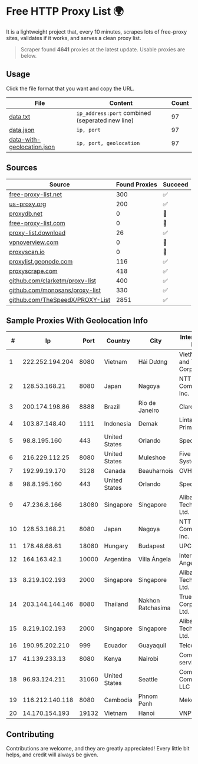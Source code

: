 
# Free HTTP Proxy List 🌍

It is a lightweight project that, every 10 minutes, scrapes lots of free-proxy sites, validates if it works, and serves a clean proxy list.


> Scraper found **4641** proxies at the latest update. Usable proxies are below.

## Usage

Click the file format that you want and copy the URL.


|File|Content|Count|
|----|-------|-----|
|[data.txt](https://raw.githubusercontent.com/themiralay/Proxy-List-World/master/data.txt)|`ip_address:port` combined (seperated new line)|97|
|[data.json](https://raw.githubusercontent.com/themiralay/Proxy-List-World/master/data.json)|`ip, port`|97|
|[data-with-geolocation.json](https://raw.githubusercontent.com/themiralay/Proxy-List-World/master/data-with-geolocation.json)|`ip, port, geolocation`|97|

## Sources

|Source|Found Proxies|Succeed|
|------|-------------|-------|
|[free-proxy-list.net](https://free-proxy-list.net)|300|✅|
|[us-proxy.org](https://www.us-proxy.org)|200|✅|
|[proxydb.net](http://proxydb.net)|0|🚫|
|[free-proxy-list.com](https://free-proxy-list.com/?page=&port=&type%5B%5D=http&type%5B%5D=https&up_time=0&search=Search)|0|🚫|
|[proxy-list.download](https://www.proxy-list.download/HTTP)|26|✅|
|[vpnoverview.com](https://vpnoverview.com/privacy/anonymous-browsing/free-proxy-servers)|0|🚫|
|[proxyscan.io](https://www.proxyscan.io)|0|🚫|
|[proxylist.geonode.com](https://proxylist.geonode.com/api/proxy-list?limit=300&page=1&sort_by=lastChecked&sort_type=desc&protocols=http,https)|116|✅|
|[proxyscrape.com](https://api.proxyscrape.com/v2/?request=displayproxies&protocol=http&timeout=10000&country=all&ssl=all&anonymity=all)|418|✅|
|[github.com/clarketm/proxy-list](https://raw.githubusercontent.com/clarketm/proxy-list/master/proxy-list-raw.txt)|400|✅|
|[github.com/monosans/proxy-list](https://raw.githubusercontent.com/monosans/proxy-list/main/proxies/http.txt)|330|✅|
|[github.com/TheSpeedX/PROXY-List](https://raw.githubusercontent.com/TheSpeedX/PROXY-List/master/http.txt)|2851|✅|


## Sample Proxies With Geolocation Info

|#|Ip|Port|Country|City|Internet Service Provider|
|-|--|----|-------|----|-------------------------|
|1|222.252.194.204|8080|Vietnam|Hải Dương|VietNam Post and Telecom Corporation|
|2|128.53.168.21|8080|Japan|Nagoya|NTT PC Communications, Inc.|
|3|200.174.198.86|8888|Brazil|Rio de Janeiro|Claro S.A|
|4|103.87.148.40|1111|Indonesia|Demak|Lintas Data Prima, PT|
|5|98.8.195.160|443|United States|Orlando|Spectrum|
|6|216.229.112.25|8080|United States|Muleshoe|Five Area Systems, LLC|
|7|192.99.19.170|3128|Canada|Beauharnois|OVH SAS|
|8|98.8.195.160|443|United States|Orlando|Spectrum|
|9|47.236.8.166|18080|Singapore|Singapore|Alibaba (US) Technology Co., Ltd.|
|10|128.53.168.21|8080|Japan|Nagoya|NTT PC Communications, Inc.|
|11|178.48.68.61|18080|Hungary|Budapest|UPC|
|12|164.163.42.1|10000|Argentina|Villa Ángela|Interret Villa Angela SRL|
|13|8.219.102.193|2000|Singapore|Singapore|Alibaba (US) Technology Co., Ltd.|
|14|203.144.144.146|8080|Thailand|Nakhon Ratchasima|True Internet Corporation CO. Ltd.|
|15|8.219.102.193|2000|Singapore|Singapore|Alibaba (US) Technology Co., Ltd.|
|16|190.95.202.210|999|Ecuador|Guayaquil|Telconet S.A|
|17|41.139.233.13|8080|Kenya|Nairobi|Converged services Coast|
|18|96.93.124.211|31060|United States|Seattle|Comcast Cable Communications, LLC|
|19|116.212.140.118|8080|Cambodia|Phnom Penh|MekongNet|
|20|14.170.154.193|19132|Vietnam|Hanoi|VNPT-VNNIC|



## Contributing

Contributions are welcome, and they are greatly appreciated! Every
little bit helps, and credit will always be given.

